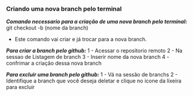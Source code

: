 ### Criando uma nova branch pelo terminal

***Comando necessario para a criação de uma nova branch pelo terminal:*** 
git checkout -b (nome da branch)
- Este comando vai criar e já trocar para a nova branch.

***Para criar a branch pelo github:***
1 - Acessar o repositorio remoto
2 - Na sessao de Listagem de branch
3 - Inserir nome da nova branch
4 - confrimar a criação dessa nova branch

***Para excluir uma branch pelo github:***
1 - Vá na sessão de branchs
2 - Identifique a branch que você deseja deletar e clique no icone da lixeira para excluir